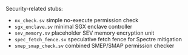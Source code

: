 Security-related stubs:
- `nx_check.sv` simple no-execute permission check
- `sgx_enclave.sv` minimal SGX enclave controller
- `sev_memory.sv` placeholder SEV memory encryption unit
- `spec_fetch_fence.sv` speculative fetch fence for Spectre mitigation
- `smep_smap_check.sv` combined SMEP/SMAP permission checker
